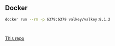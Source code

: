 
## Docker

```sh
docker run --rm -p 6379:6379 valkey/valkey:8.1.2
```

<br />

[This repo](https://github.com/jeremychone-channel/rust-xp-valkey-stream)